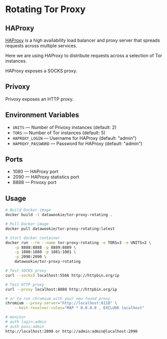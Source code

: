# Rotating Tor Proxy

## HAProxy

[HAProxy](https://www.haproxy.com/) is a high availability load balancer and proxy server that spreads requests across multiple services.

Here we are using HAProxy to distribute requests across a selection of Tor instances.

HAProxy exposes a SOCKS proxy.

## Privoxy

Privoxy exposes an HTTP proxy.
## Environment Variables

- `UNITS` — Number of Privoxy instances (default: 2)
- `TORS` — Number of Tor instances (default: 5)
- `HAPROXY_LOGIN` — Username for HAProxy (default: "admin")
- `HAPROXY_PASSWORD` — Password for HAProxy (default: "admin")

## Ports

- 1080 — HAProxy port
- 2090 — HAProxy statistics port
- 8888 — Privoxy port

## Usage

```bash
# Build Docker image
docker build -t datawookie/tor-proxy-rotating .

# Pull Docker image
docker pull datawookie/tor-proxy-rotating:latest

# Start docker container
docker run --rm --name tor-proxy-rotating -e TORS=3 -e UNITS=2 \
    -p 8888:8888 -p 8889:8889 \
    -p 1080:1080 -p 1081:1081 \
    -p 2090:2090 \
    datawookie/tor-proxy-rotating

# Test SOCKS proxy
curl --socks5 localhost:5566 http://httpbin.org/ip

# Test HTTP proxy
curl --proxy localhost:8888 http://httpbin.org/ip

# or to run chromium with your new found proxy
chromium --proxy-server="http://localhost:8118" \
    --host-resolver-rules="MAP * 0.0.0.0 , EXCLUDE localhost"

# monitor
# auth login:admin
# auth pass:admin
http://localhost:2090 or http://admin:admin@localhost:2090
```

